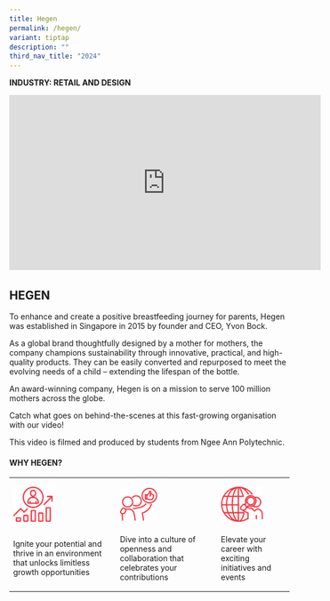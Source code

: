 ```yaml
---
title: Hegen
permalink: /hegen/
variant: tiptap
description: ""
third_nav_title: "2024"
---
```

<p><strong>INDUSTRY: RETAIL AND DESIGN</strong>
</p>
<div class="iframe-wrapper">
<iframe height="315" width="560" allowfullscreen="true" frameborder="0" src="https://www.youtube.com/embed/zXC7-UL6Xk8?si=ZgkAJzlFgq_R4QoJ"></iframe>
</div>
<h2><strong>HEGEN</strong></h2>
<p>To enhance and create a positive breastfeeding journey for parents, Hegen
was established in Singapore in 2015 by founder and CEO, Yvon Bock.</p>
<p>As a global brand thoughtfully designed by a mother for mothers, the company
champions sustainability through innovative, practical, and high-quality
products. They can be easily converted and repurposed to meet the evolving
needs of a child – extending the lifespan of the bottle.</p>
<p>An award-winning company, Hegen is on a mission to serve 100 million mothers
across the globe.</p>
<p>Catch what goes on behind-the-scenes at this fast-growing organisation
with our video!</p>
<p>This video is filmed and produced by students from Ngee Ann Polytechnic.</p>
<h4><strong>WHY HEGEN?</strong></h4>
<table style="minWidth: 75px">
<colgroup>
<col>
<col>
<col>
</colgroup>
<tbody>
<tr>
<td rowspan="1" colspan="1">
<p></p>
<div class="isomer-image-wrapper">
<img style="width: 40%;" height="auto" width="100%" alt="" src="/images/download.svg">
</div>
</td>
<td rowspan="1" colspan="1">
<p></p>
<div class="isomer-image-wrapper">
<img style="width: 40%;" height="auto" width="100%" alt="" src="/images/aHR0cHM6Ly93d3cuYmVnbG9iYWxyZWFkeS5nb3Yuc2cvR0NSL2ltYWdlcy9pY29ucy9pY29uX2Iuc3Zn.svg">
</div>
</td>
<td rowspan="1" colspan="1">
<p></p>
<div class="isomer-image-wrapper">
<img style="width: 65%;" height="auto" width="100%" alt="" src="/images/aHR0cHM6Ly93d3cuYmVnbG9iYWxyZWFkeS5nb3Yuc2cvR0NSL2ltYWdlcy9pY29ucy9pY29uX2Muc3Zn.svg">
</div>
</td>
</tr>
<tr>
<td rowspan="1" colspan="1">
<p>Ignite your potential and thrive in an environment that unlocks limitless
growth opportunities</p>
</td>
<td rowspan="1" colspan="1">
<p>Dive into a culture of openness and collaboration that celebrates your
contributions</p>
</td>
<td rowspan="1" colspan="1">
<p>Elevate your career with exciting initiatives and events</p>
</td>
</tr>
</tbody>
</table>
<p></p>